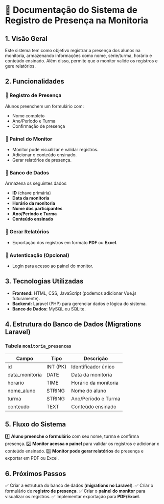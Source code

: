 # 📖 Documentação do Sistema de Registro de Presença na Monitoria

## 1. Visão Geral
Este sistema tem como objetivo registrar a presença dos alunos na monitoria, armazenando informações como nome, série/turma, horário e conteúdo ensinado. Além disso, permite que o monitor valide os registros e gere relatórios.

## 2. Funcionalidades

### 📌 Registro de Presença
Alunos preenchem um formulário com:
- Nome completo
- Ano/Período e Turma
- Confirmação de presença

### 📌 Painel do Monitor
- Monitor pode visualizar e validar registros.
- Adicionar o conteúdo ensinado.
- Gerar relatórios de presença.

### 📌 Banco de Dados
Armazena os seguintes dados:
- **ID** (chave primária)
- **Data da monitoria**
- **Horário da monitoria**
- **Nome dos participantes**
- **Ano/Período e Turma**
- **Conteúdo ensinado**

### 📌 Gerar Relatórios
- Exportação dos registros em formato **PDF** ou **Excel**.

### 📌 Autenticação (Opcional)
- Login para acesso ao painel do monitor.

## 3. Tecnologias Utilizadas
- **Frontend:** HTML, CSS, JavaScript (podemos adicionar Vue.js futuramente).
- **Backend:** Laravel (PHP) para gerenciar dados e lógica do sistema.
- **Banco de Dados:** MySQL ou SQLite.

## 4. Estrutura do Banco de Dados (Migrations Laravel)

### Tabela `monitoria_presencas`

| Campo           | Tipo       | Descrição                 |
|---------------|-----------|---------------------------|
| id            | INT (PK)  | Identificador único       |
| data_monitoria | DATE      | Data da monitoria         |
| horario       | TIME      | Horário da monitoria      |
| nome_aluno    | STRING    | Nome do aluno             |
| turma        | STRING    | Ano/Período e Turma       |
| conteudo      | TEXT      | Conteúdo ensinado         |

## 5. Fluxo do Sistema
1️⃣ **Aluno preenche o formulário** com seu nome, turma e confirma presença.
2️⃣ **Monitor acessa o painel** para validar os registros e adicionar o conteúdo ensinado.
3️⃣ **Monitor pode gerar relatórios** de presença e exportar em PDF ou Excel.

## 6. Próximos Passos
✅ Criar a estrutura do banco de dados (**migrations no Laravel**).
✅ Criar o formulário de **registro de presença**.
✅ Criar o **painel do monitor** para visualizar os registros.
✅ Implementar exportação para **PDF/Excel**.


<!-- Criar um painel de monitor para visualizar as presenças. -->

<!-- Adicionar autenticação, se necessário.

Implementar a exportação dos dados para PDF ou Excel. -->